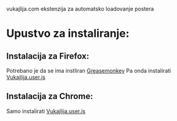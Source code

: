 vukajlija.com ekstenzija za automatsko loadovanje postera



Upustvo za instaliranje:
=======================

Instalacija za Firefox:
-----------------------

Potrebano je da se ima instliran  [Greasemonkey](https://addons.mozilla.org/en-US/firefox/addon/greasemonkey/)
Pa onda instalirati [Vukajlija.user.js](https://github.com/feroc1ty/vukajlija-script/raw/master/vukajlija.user.js)


Instalacija za Chrome:
----------------------

Samo instalirati  [Vukajlija.user.js](https://github.com/feroc1ty/vukajlija-script/raw/master/vukajlija.user.js)
